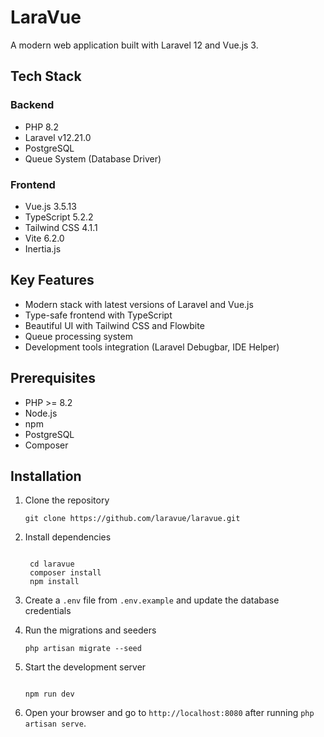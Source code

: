 # LaraVue

A modern web application built with Laravel 12 and Vue.js 3.

## Tech Stack

### Backend

- PHP 8.2
- Laravel v12.21.0
- PostgreSQL
- Queue System (Database Driver)

### Frontend

- Vue.js 3.5.13
- TypeScript 5.2.2
- Tailwind CSS 4.1.1
- Vite 6.2.0
- Inertia.js

## Key Features

- Modern stack with latest versions of Laravel and Vue.js
- Type-safe frontend with TypeScript
- Beautiful UI with Tailwind CSS and Flowbite
- Queue processing system
- Development tools integration (Laravel Debugbar, IDE Helper)

## Prerequisites

- PHP >= 8.2
- Node.js
- npm
- PostgreSQL
- Composer

## Installation

1. Clone the repository
   ```
   git clone https://github.com/laravue/laravue.git

    ```

2. Install dependencies
   ```
 
    cd laravue
    composer install
    npm install

   ```

3. Create a `.env` file from `.env.example` and update the database credentials

4. Run the migrations and seeders
    ```
   php artisan migrate --seed

    ```

5. Start the development server
    ```

    npm run dev
    
    ```

6. Open your browser and go to `http://localhost:8080` after running  ``` php artisan serve ```.

